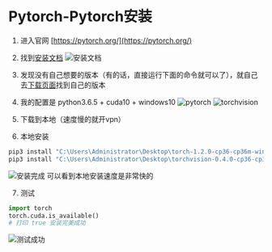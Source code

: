 # Pytorch-Pytorch安装

1. 进入官网 [https://pytorch.org/](https://pytorch.org/)

2. 找到[安装文档](https://pytorch.org/get-started/locally/)
![安装文档](https://cdn.jsdelivr.net/gh/ylsislove/image-home/test/20200602172656.png)

3. 发现没有自己想要的版本（有的话，直接运行下面的命令就可以了），就自己去[下载页面](https://download.pytorch.org/whl/torch_stable.html)找到自己的版本

4. 我的配置是 python3.6.5 + cuda10 + windows10
![pytorch](https://cdn.jsdelivr.net/gh/ylsislove/image-home/test/20200602173334.png)
![torchvision](https://cdn.jsdelivr.net/gh/ylsislove/image-home/test/20200602173225.png)


5. 下载到本地（速度慢的就开vpn）

6. 本地安装
```bash
pip3 install "C:\Users\Administrator\Desktop\torch-1.2.0-cp36-cp36m-win_amd64.whl"
pip3 install "C:\Users\Administrator\Desktop\torchvision-0.4.0-cp36-cp36m-win_amd64.whl"
```
![安装完成](https://cdn.jsdelivr.net/gh/ylsislove/image-home/test/20200602173841.png)
可以看到本地安装速度是非常快的

7. 测试
```python
import torch
torch.cuda.is_available()
# 打印 true 安装完美成功
```
![测试成功](https://cdn.jsdelivr.net/gh/ylsislove/image-home/test/20200602174340.png)
